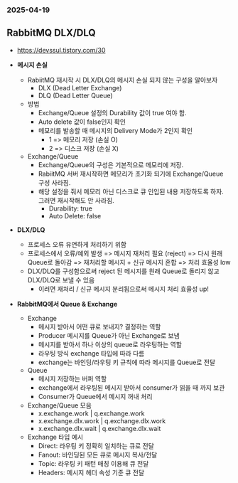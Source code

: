 ### 2025-04-19

## RabbitMQ DLX/DLQ
- https://devssul.tistory.com/30
- **메시지 손실**
  - RabiitMQ 재시작 시 DLX/DLQ의 메시지 손실 되지 않는 구성을 알아보자
    - DLX (Dead Letter Exchange)
    - DLQ (Dead Letter Queue)
  - 방법
    - Exchange/Queue 설정의 Durability 값이 true 여야 함.
    - Auto delete 값이 false인지 확인
    - 메모리를 발송할 때 메시지의 Delivery Mode가 2인지 확인
      - 1 => 메모리 저장 (손실 O)
      - 2 => 디스크 저장 (손실 X)
  - Exchange/Queue
    - Exchange/Queue의 구성은 기본적으로 메모리에 저장. 
    - RabiitMQ 서버 재시작하면 메모리가 초기화 되기에 Exchange/Queue 구성 사라짐. 
    - 해당 설정을 줘서 메모리 아닌 디스크로 큐 인입된 내용 저장하도록 하자. 그러면 재시작해도 안 사라짐.
      - Durability: true
      - Auto Delete: false

- **DLX/DLQ**
  - 프로세스 오류 유연하게 처리하기 위함
  - 프로세스에서 오류/예외 발생 => 메시지 재처리 필요 (reject) => 다시 원래 Queue로 돌아감 => 재처리할 메시지 + 신규 메시지 혼합 => 처리 효율성 low
  - DLX/DLQ를 구성함으로써 reject 된 메시지를 원래 Queue로 돌리지 않고 DLX/DLQ로 보낼 수 있음
    - 이러면 재처리 / 신규 메시지 분리됨으로써 메시지 처리 효율성 up!

- **RabbitMQ에서 Queue & Exchange**
  - Exchange
    - 메시지 받아서 어떤 큐로 보내지? 결정하는 역할
    - Producer 메시지를 Queue가 아닌 Exchange로 보냄
    - 메시지를 받아서 하나 이상의 queue로 라우팅하는 역할
    - 라우팅 방식 exchange 타입에 따라 다름
    - exchange는 바인딩/라우팅 키 규칙에 따라 메시지를 Queue로 전달
  - Queue
    - 메시지 저장하는 버퍼 역할
    - exchange에서 라우팅된 메시지 받아서 consumer가 읽을 때 까지 보관
    - Consumer가 Queue에서 메시지 꺼내 처리
  - Exchange/Queue 모음
    - x.exchange.work | q.exchange.work
    - x.exchange.dlx.work | q.exchange.dlx.work
    - x.exchange.dlx.wait | q.exchange.dlx.wait
  - Exchange 타입 예시
    - Direct: 라우팅 키 정확히 일치하는 큐로 전달
    - Fanout: 바인딩된 모든 큐로 메시지 복사/전달
    - Topic: 라우팅 키 패턴 매칭 이용해 큐 전달
    - Headers: 메시지 헤더 속성 기준 큐 전달

